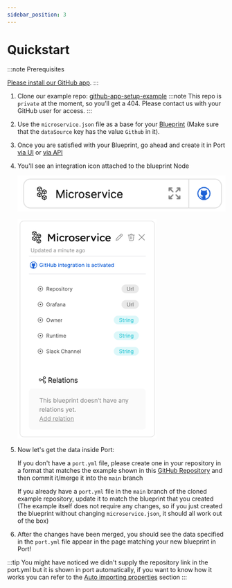 ```yaml
---
sidebar_position: 3
---
```


# Quickstart
:::note Prerequisites

[Please install our GitHub app](./installation).
:::
1. Clone our example repo: [github-app-setup-example](https://github.com/port-labs/github-app-setup-example)
:::note
This repo is `private` at the moment, so you’ll get a 404.
Please contact us with your GitHub user for access.
:::
2. Use the `microservice.json` file as a base for your [Blueprint](../../platform-overview/port-components//blueprint.md) (Make sure that the `dataSource` key has the value `Github` in it).
3. Once you are satisfied with your Blueprint, go ahead and create it in Port [via UI](../../tutorials/blueprint-basics.md#from-the-ui) or [via API](../../tutorials/blueprint-basics.md#from-the-api) 
4. You'll see an integration icon attached to the blueprint Node

    ![Blueprint with Github app integration active](../../../static/img/integrations/github-app/BlueprintWithIntegrationActive.png)

    ![Blueprint with Github app integration active expanded](../../../static/img/integrations/github-app/BlueprintWithIntegrationActiveExpanded.png)

5. Now let's get the data inside Port:

    If you don't have a `port.yml` file, please create one in your repository in a format that matches the example shown in this [GitHub Repository](https://github.com/port-labs/github-app-setup-example/blob/main/port.yml) and then commit it/merge it into the `main` branch

    If you already have a `port.yml` file in the `main` branch of the cloned example repository, update it to match the blueprint that you created (The example itself does not require any changes, so if you just created the blueprint without changing `microservice.json`, it should all work out of the box)

6. After the changes have been merged, you should see the data specified in the `port.yml` file appear in the page matching your new blueprint in Port!

:::tip
You might have noticed we didn't supply the repository link in the port.yml but it is shown in port automatically, if you want to know how it works you can refer to the [Auto importing properties](./Auto%20importing%20properties) section
:::
